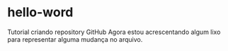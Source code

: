 # hello-word
Tutorial criando repository GitHub
Agora estou acrescentando algum lixo para representar alguma mudança no arquivo.

